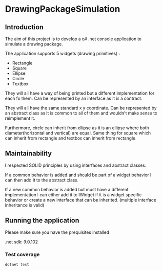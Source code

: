 # DrawingPackageSimulation
## Introduction

The aim of this project is to develop a c# .net console application to simulate a drawing package.

The application supports 5 widgets (drawing primitives) :

- Rectangle
- Square
- Ellipse
- Circle
- Textbox

They will all have a way of being printed but a different implementation for each fo them. Can be represented by an interface as it is a contract.

They will all have the same standard x y coordinate. Can be represented by an abstract class as it is common to all of them and wouldn't make sense to reimplement it.

Furthermore, circle can inherit from ellipse as it is an ellipse where both diameter(horizontal and vertical) are equal. Same thing for square which can inherit from rectangle and textbox can inherit from rectangle.

## Maintainability

I respected SOLID principles by using interfaces and abstract classes.

If a common behavior is added and should be part of a widget behavior I can then add it to the abstract class.

If a new common behavior is added but must have a different implementation I can either add it to IWidget if it is a widget specific behavior or create a new interface that can be inherited. (multiple interface inheritance is valid)

## Running the application

Please make sure you have the prequisites installed 

.net sdk: 9.0.102

### Test coverage

```
dotnet test
```
